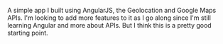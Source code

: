 A simple app I built using AngularJS, the Geolocation and Google Maps APIs. I'm looking to add more features
to it as I go along since I'm still learning Angular and more about APIs. But I think this is a pretty good starting point. 